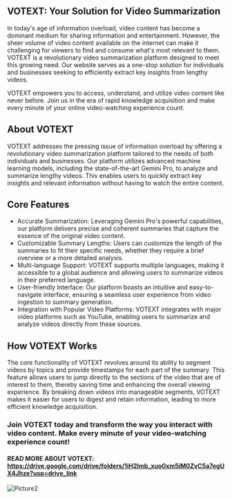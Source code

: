 ## VOTEXT: Your Solution for Video Summarization
In today's age of information overload, video content has become a dominant medium for sharing information and entertainment. However, the sheer volume of video content available on the internet can make it challenging for viewers to find and consume what's most relevant to them. VOTEXT is a revolutionary video summarization platform designed to meet this growing need. Our website serves as a one-stop solution for individuals and businesses seeking to efficiently extract key insights from lengthy videos.

VOTEXT empowers you to access, understand, and utilize video content like never before. Join us in the era of rapid knowledge acquisition and make every minute of your online video-watching experience count.

## About VOTEXT
VOTEXT addresses the pressing issue of information overload by offering a revolutionary video summarization platform tailored to the needs of both individuals and businesses. Our platform utilizes advanced machine learning models, including the state-of-the-art Gemini Pro, to analyze and summarize lengthy videos. This enables users to quickly extract key insights and relevant information without having to watch the entire content.

## Core Features
* Accurate Summarization: Leveraging Gemini Pro's powerful capabilities, our platform delivers precise and coherent summaries that capture the essence of the original video content.
* Customizable Summary Lengths: Users can customize the length of the summaries to fit their specific needs, whether they require a brief overview or a more detailed analysis.
* Multi-language Support: VOTEXT supports multiple languages, making it accessible to a global audience and allowing users to summarize videos in their preferred language.
* User-friendly Interface: Our platform boasts an intuitive and easy-to-navigate interface, ensuring a seamless user experience from video ingestion to summary generation.
* Integration with Popular Video Platforms: VOTEXT integrates with major video platforms such as YouTube, enabling users to summarize and analyze videos directly from these sources.
## How VOTEXT Works
The core functionality of VOTEXT revolves around its ability to segment videos by topics and provide timestamps for each part of the summary. This feature allows users to jump directly to the sections of the video that are of interest to them, thereby saving time and enhancing the overall viewing experience. By breaking down videos into manageable segments, VOTEXT makes it easier for users to digest and retain information, leading to more efficient knowledge acquisition.

### Join VOTEXT today and transform the way you interact with video content. Make every minute of your video-watching experience count!
#### READ MORE ABOUT VOTEXT: https://drive.google.com/drive/folders/1iH2Imb_xuo0xm5iM0ZvC5a7egUX4Jhze?usp=drive_link
![Picture2](https://github.com/Amal-Abushiesha/VoTEXT/assets/81009248/b9426b12-4b61-4f20-b760-cb85af31d727)

